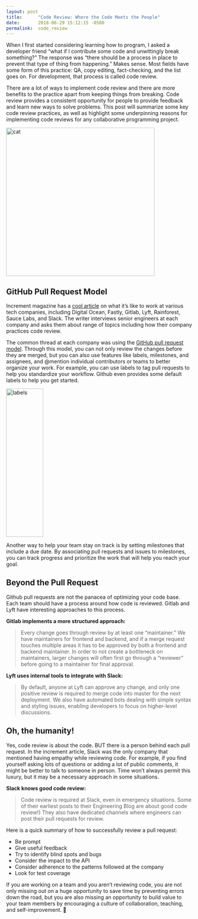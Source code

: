 ```yaml
---
layout: post
title:      "Code Review: Where the Code Meets the People"
date:       2018-06-29 15:12:15 -0500
permalink:  code_review
---
```


When I first started considering learning how to program, I asked a developer friend “what if I contribute some code and unwittingly break something?” The response was “there should be a process in place to prevent that type of thing from happening.” Makes sense. Most fields have some form of this practice: QA, copy editing, fact-checking, and the list goes on. For development, that process is called code review. 

There are a lot of ways to implement code review and there are more benefits to the practice apart from keeping things from breaking. Code review provides a consistent opportunity for people to provide feedback and learn new ways to solve problems. This post will summarize some key code review practices, as well as highlight some underpinning reasons for implementing code reviews for any collaborative programming project.

<img src="https://i.imgur.com/UplPyHY.png" title="cat" height="400" width="400" class="img-responsive"> 

## GitHub Pull Request Model

Increment magazine has a [cool article](https://increment.com/development/what-its-like-to-be-a-developer-at/) on what it’s like to work at various tech companies, including Digital Ocean, Fastly, Gitlab, Lyft, Rainforest, Sauce Labs, and Slack. The writer interviews senior engineers at each company and asks them about range of topics including how their company practices code review. 

The common thread at each company was using the [GitHub pull request model](https://help.github.com/articles/about-pull-requests/). Through this model, you can not only review the changes before they are merged, but you can also use features like labels, milestones, and assignees, and @mention individual contributors or teams to better organize your work. For example, you can use labels to tag pull requests to help you standardize your workflow. Github even provides some default labels to help you get started.

<img src="https://i.imgur.com/8zQSM0U.png" title="labels" height="400" width="100" class="img-responsive">

Another way to help your team stay on track is by setting milestones that include a due date. By associating pull requests and issues to milestones, you can track progress and prioritize the work that will help you reach your goal. 

## Beyond the Pull Request

Github pull requests are not the panacea of optimizing your code base. Each team should have a process around how code is reviewed. Gitlab and Lyft have interesting approaches to this process.

**Gitlab implements a more structured approach:**
>Every change goes through review by at least one “maintainer.” We have maintainers for frontend and backend, and if a merge request touches multiple areas it has to be approved by both a frontend and backend maintainer. In order to not create a bottleneck on maintainers, larger changes will often first go through a “reviewer” before going to a maintainer for final approval.

**Lyft uses internal tools to integrate with Slack:**
>By default, anyone at Lyft can approve any change, and only one positive review is required to merge code into master for the next deployment. We also have automated bots dealing with simple syntax and styling issues, enabling developers to focus on higher-level discussions.

## Oh, the humanity!

Yes, code review is about the code. BUT there is a person behind each pull request. In the increment article, Slack was the only company that mentioned having empathy while reviewing code. For example, if you find yourself asking lots of questions or adding a lot of public comments, it might be better to talk to someone in person. Time won’t always permit this luxury, but it may be a necessary approach in some situations. 

**Slack knows good code review:**
>Code review is required at Slack, even in emergency situations. Some of their earliest posts to their Engineering Blog are about good code review!) They also have dedicated channels where engineers can post their pull requests for review.

Here is a quick summary of how to successfully review a pull request:

* Be prompt
* Give useful feedback
* Try to identify blind spots and bugs
* Consider the impact to the API
* Consider adherence to the patterns followed at the company
* Look for test coverage

If you are working on a team and you aren’t reviewing code, you are not only missing out on a huge opportunity to save time by preventing errors down the road, but you are also missing an opportunity to build value to your team members by encouraging a culture of collaboration, teaching, and self-improvement. 🎯
